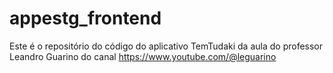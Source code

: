 ﻿# appestg_frontend
Este é o repositório do código do aplicativo TemTudaki da aula do professor Leandro Guarino do canal https://www.youtube.com/@leguarino 
